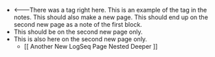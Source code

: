 - &lt;---There was a tag right here.
  This is an example of the tag in the notes. This should also make a new page.
  This should end up on the second new page as a note of the first block.
- This should be on the second new page only.
- This is also here on the second new page only.
  - [[ Another New LogSeq Page Nested Deeper ]]
